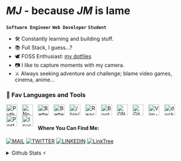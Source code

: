 # __*MJ*__ - because __*JM*__ is lame

**`Software Engineer`** **`Web Developer`** **`Student`**

- 🛠️ Constantly learning and building stuff.
- 📚 Full Stack, I guess...?
- 🕊️ FOSS Enthusiast: [my dotfiles](https://github.com/jihedmastouri/dotfiles)
- 📷 I like to capture moments with my camera.
- ⚔️ Always seeking adventure and challenge; blame video games, cinema, anime...

### 🧰 Fav Languages and Tools

<img align="left" alt="Python" width="30px" style="padding-right:10px;" src="https://icongr.am/simple/python.svg?size=35&colored=true"/>
<img align="left" alt="Node js" width="30px" style="padding-right:10px;" src="https://icongr.am/simple/nodejs.svg?size=35&colored=true" />
<img align="left" alt="Better JS" width="30px" style="padding-right:10px;" src="https://icongr.am/simple/typescript.svg?size=35&colored=true"/>
<img align="left" alt="Better Java" width="30px" style="padding-right:10px;" src="https://icongr.am/simple/csharp.svg?size=35&colored=true" />
<img align="left" alt="/bin/bash" width="30px" style="padding-right:10px;" src="https://icongr.am/simple/gnubash.svg?size=35&colored=true" />
<img align="left" alt="React" width="30px" style="padding-right:10px;" src="https://icongr.am/simple/react.svg?size=35&colored=true" />
<img align="left" alt="Bootstrap sucks" width="30px" style="padding-right:10px;" src="https://icongr.am/simple/tailwindcss.svg?size=35&colored=true"/>
<img align="left" alt="GNU/Linux" width="30px" style="padding-right:10px;" src="https://icongr.am/simple/linux.svg?size=35&colored=true" />
<img align="left" alt="Git" width="30px" style="padding-right:10px;" src="https://icongr.am/simple/git.svg?size=35&colored=true" />
<img align="left" alt="Vim++" width="30px" style="padding-right:10px;" src="https://icongr.am/simple/neovim.svg?size=35&colored=true" />
<img align="left" alt="docker" width="30px" style="padding-right:10px;" src="https://icongr.am/simple/docker.svg?size=35&colored=true"/>
<img align="left" alt="PostgreSQL" width="30px" style="padding-right:10px;" src="https://icongr.am/simple/postgresql.svg?size=35&colored=true" />
<img align="left" alt="I suck at SQL" width="30px" style="padding-right:10px;" src="https://icongr.am/simple/mongodb.svg?size=35&colored=true" />
<br/>

# 

#### Where You Can Find Me:

[![MAIL](https://img.shields.io/badge/email-D14836?style=for-the-badge&logo=gmail&logoColor=white)](mailto:jihed.mastouri@esprit.tn)
[![TWITTER](https://img.shields.io/badge/Twitter-1DA1F2?style=for-the-badge&logo=twitter&logoColor=white)](https://twitter.com/jihed_mastouri)
[![LINKEDIN](https://img.shields.io/badge/linkedin-%230077B5.svg?&style=for-the-badge&logo=linkedin&logoColor=white)](https://www.linkedin.com/in/jihedmastouri/)
[![LinkTree](https://img.shields.io/badge/Linktree-1ce0b6?&style=for-the-badge&logo=Linktree&logoColor=white)](https://linktr.ee/jihedmastouri)

<details>
  <summary>Github Stats ⚡</summary>
  
  <a href="#">![Github stats](https://github-readme-stats.vercel.app/api?username=jihedmastouri&theme=blueberry&count_private=true&hide_border=true&line_height=20&show_icons=true)</a>
  <a href="#">![Top Langs](https://github-readme-stats.vercel.app/api/top-langs/?username=jihedmastouri&layout=compact&theme=blueberry&count_private=true&hide_border=true&hide=vim+script)</a>
</details>



